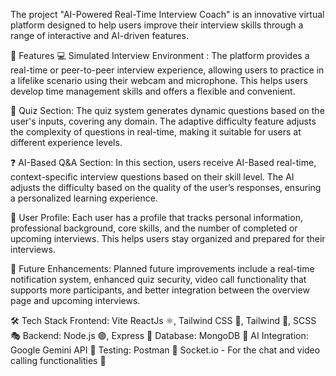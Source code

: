 The project "AI-Powered Real-Time Interview Coach" is an innovative virtual platform designed to help users improve their interview skills through a range of interactive and AI-driven features.

🌟 Features
💻 Simulated Interview Environment : The platform provides a real-time or peer-to-peer interview experience, allowing users to practice in a lifelike scenario using their webcam and microphone. This helps users develop time management skills and offers a flexible and convenient.

🤔 Quiz Section: The quiz system generates dynamic questions based on the user's inputs, covering any domain. The adaptive difficulty feature adjusts the complexity of questions in real-time, making it suitable for users at different experience levels.

❓ AI-Based Q&A Section: In this section, users receive AI-Based real-time, context-specific interview questions based on their skill level. The AI adjusts the difficulty based on the quality of the user’s responses, ensuring a personalized learning experience.

🤵 User Profile: Each user has a profile that tracks personal information, professional background, core skills, and the number of completed or upcoming interviews. This helps users stay organized and prepared for their interviews.

🚀 Future Enhancements: Planned future improvements include a real-time notification system, enhanced quiz security, video call functionality that supports more participants, and better integration between the overview page and upcoming interviews.

🛠️ Tech Stack
Frontend: Vite ReactJs ⚛️, Tailwind CSS 🎨, Tailwind 🔄, SCSS 🎭
Backend: Node.js 🟢, Express 🚂
Database: MongoDB 🍃
AI Integration: Google Gemini API 🧠
Testing: Postman 📮
Socket.io - For the chat and video calling functionalities 💬

